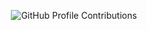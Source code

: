 <p align="center">
  <picture>
    <source media="(prefers-color-scheme: dark)" srcset="https://raw.githubusercontent.com/<github_user>/<repository>/output-3d-contrib/night-night-view.svg" />
    <source media="(prefers-color-scheme: light)" srcset="https://raw.githubusercontent.com/<github_user>/<repository>/output-3d-contrib/day-green-version.svg" />
    <img alt="GitHub Profile Contributions" src="https://raw.githubusercontent.com/<github_user>/<repository>/output-3d-contrib/day-green-version.svg" />
  </picture>
</p>
